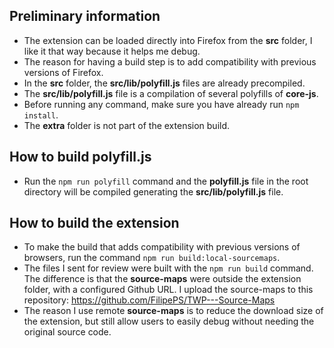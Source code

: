 ## Preliminary information

- The extension can be loaded directly into Firefox from the **src** folder, I like it that way because it helps me debug.
- The reason for having a build step is to add compatibility with previous versions of Firefox.
- In the **src** folder, the **src/lib/polyfill.js** files are already precompiled.
- The **src/lib/polyfill.js** file is a compilation of several polyfills of **core-js**.
- Before running any command, make sure you have already run `npm install`.
- The **extra** folder is not part of the extension build.

## How to build **polyfill.js**

- Run the `npm run polyfill` command and the  **polyfill.js** file in the root directory will be compiled generating the  **src/lib/polyfill.js** file.

## How to build the extension
- To make the build that adds compatibility with previous versions of browsers, run the command `npm run build:local-sourcemaps`.
- The files I sent for review were built with the `npm run build` command. The difference is that the **source-maps** were outside the extension folder, with a configured Github URL. I upload the source-maps to this repository: https://github.com/FilipePS/TWP---Source-Maps
- The reason I use remote **source-maps** is to reduce the download size of the extension, but still allow users to easily debug without needing the original source code.
